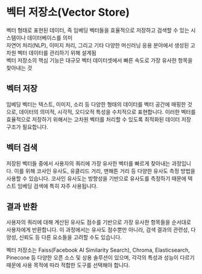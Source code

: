 # 벡터 저장소(Vector Store)
벡터 형태로 표현된 데이터, 즉 임베딩 벡터들을 효율적으로 저장하고 검색할 수 있는 시스템이나 데이터베이스를 의미\
자연어 처리(NLP), 이미지 처리, 그리고 기타 다양한 머신러닝 응용 분야에서 생성된 고차원 벡터 데이터를 관리하기 위해 설계됨\
벡터 저장소의 핵심 기능은 대규모 벡터 데이터셋에서 빠른 속도로 가장 유사한 항목을 찾아내는 것

## 벡터 저장
임베딩 벡터는 텍스트, 이미지, 소리 등 다양한 형태의 데이터를 벡터 공간에 매핑한 것으로, 데이터의 의미적, 시각적, 오디오적 특성을 수치적으로 표현합니다. 이러한 벡터를 효율적으로 저장하기 위해서는 고차원 벡터를 처리할 수 있도록 최적화된 데이터 저장 구조가 필요합니다.
## 벡터 검색
저장된 벡터들 중에서 사용자의 쿼리에 가장 유사한 벡터를 빠르게 찾아내는 과정입니다. 이를 위해 코사인 유사도, 유클리드 거리, 맨해튼 거리 등 다양한 유사도 측정 방법을 사용할 수 있습니다. 코사인 유사도는 방향성을 기반으로 유사도를 측정하기 때문에 텍스트 임베딩 검색에 특히 자주 사용됩니다.
## 결과 반환
사용자의 쿼리에 대해 계산된 유사도 점수를 기반으로 가장 유사한 항목들을 순서대로 사용자에게 반환합니다. 이 과정에서는 유사도 점수뿐만 아니라, 검색 결과의 관련성, 다양성, 신뢰도 등 다른 요소들을 고려할 수도 있습니다.

벡터 저장소는 Faiss(Facebook AI Similarity Search), Chroma, Elasticsearch, Pinecone 등 다양한 오픈 소스 및 상용 솔루션이 있으며, 각각의 특성과 성능이 다르기 때문에 사용 목적에 따라 적합한 도구를 선택해야 합니다.